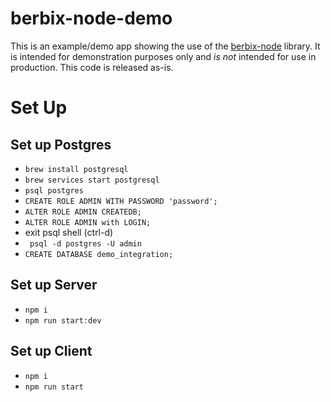 # berbix-node-demo

This is an example/demo app showing the use of the [berbix-node](https://github.com/berbix/berbix-node) library.  It is intended for demonstration purposes only and _is not_ intended for use in production.  This code is released as-is.

# Set Up

## Set up Postgres

- `brew install postgresql`
- `brew services start postgresql`
- `psql postgres`
- `CREATE ROLE ADMIN WITH PASSWORD 'password';`
- `ALTER ROLE ADMIN CREATEDB;`
- `ALTER ROLE ADMIN with LOGIN;`
- exit psql shell (ctrl-d)
- ` psql -d postgres -U admin`
- `CREATE DATABASE demo_integration;`

## Set up Server

- `npm i`
- `npm run start:dev`

## Set up Client

- `npm i`
- `npm run start`
